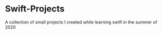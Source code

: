 # Swift-Projects
A collection of small projects I created while learning swift in the summer of 2020

